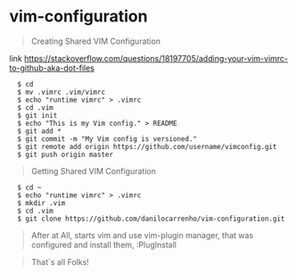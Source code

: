 # vim-configuration
> Creating Shared VIM Configuration

link https://stackoverflow.com/questions/18197705/adding-your-vim-vimrc-to-github-aka-dot-files
```
  $ cd
  $ mv .vimrc .vim/vimrc
  $ echo "runtime vimrc" > .vimrc
  $ cd .vim
  $ git init
  $ echo "This is my Vim config." > README
  $ git add *
  $ git commit -m "My Vim config is versioned."
  $ git remote add origin https://github.com/username/vimconfig.git
  $ git push origin master
```
> Getting Shared VIM Configuration
```
  $ cd ~
  $ echo "runtime vimrc" > .vimrc
  $ mkdir .vim
  $ cd .vim
  $ git clone https://github.com/danilocarrenho/vim-configuration.git
````

> After at All, starts vim and use vim-plugin manager, that was configured and install them, :PlugInstall

> That´s all Folks!
